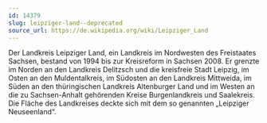 ```yaml
---
id: 14379
slug: leipziger-land--deprecated
source_url: https://de.wikipedia.org/wiki/Leipziger_Land
---
```


Der Landkreis Leipziger Land, ein Landkreis im Nordwesten des Freistaates Sachsen, bestand von 1994 bis zur Kreisreform in Sachsen 2008. Er grenzte im Norden an den Landkreis Delitzsch und die kreisfreie Stadt Leipzig, im Osten an den Muldentalkreis, im Südosten an den Landkreis Mittweida, im Süden an den thüringischen Landkreis Altenburger Land und im Westen an die zu Sachsen-Anhalt gehörenden Kreise Burgenlandkreis und Saalekreis. Die Fläche des Landkreises deckte sich mit dem so genannten „Leipziger Neuseenland“.
